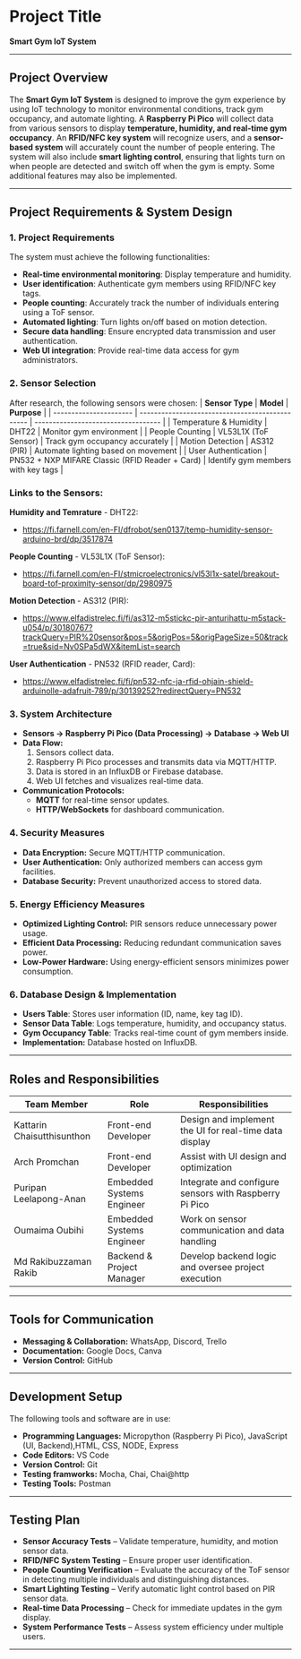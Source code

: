 # **Project Title**  
**Smart Gym IoT System**

---

## **Project Overview**  
The **Smart Gym IoT System** is designed to improve the gym experience by using IoT technology to monitor environmental conditions, track gym occupancy, and automate lighting. A **Raspberry Pi Pico** will collect data from various sensors to display **temperature, humidity, and real-time gym occupancy**. An **RFID/NFC key system** will recognize users, and a **sensor-based system** will accurately count the number of people entering. The system will also include **smart lighting control**, ensuring that lights turn on when people are detected and switch off when the gym is empty. Some additional features may also be implemented.

---

## **Project Requirements & System Design**

### **1. Project Requirements**
The system must achieve the following functionalities:
- **Real-time environmental monitoring**: Display temperature and humidity.
- **User identification**: Authenticate gym members using RFID/NFC key tags.
- **People counting**: Accurately track the number of individuals entering using a ToF sensor.
- **Automated lighting**: Turn lights on/off based on motion detection.
- **Secure data handling**: Ensure encrypted data transmission and user authentication.
- **Web UI integration**: Provide real-time data access for gym administrators.

### **2. Sensor Selection**
After research, the following sensors were chosen:
| **Sensor Type**        | **Model**                                       | **Purpose**                         |
| ---------------------- | ----------------------------------------------- | ----------------------------------- |
| Temperature & Humidity | DHT22                                           | Monitor gym environment             |
| People Counting        | VL53L1X (ToF Sensor)                            | Track gym occupancy accurately      |
| Motion Detection       | AS312 (PIR)                                     | Automate lighting based on movement |
| User Authentication    | PN532 + NXP MIFARE Classic (RFID Reader + Card) | Identify gym members with key tags  |

### **Links to the Sensors:**
**Humidity and Temrature** - DHT22: 
- https://fi.farnell.com/en-FI/dfrobot/sen0137/temp-humidity-sensor-arduino-brd/dp/3517874

**People Counting** - VL53L1X (ToF Sensor): 
- https://fi.farnell.com/en-FI/stmicroelectronics/vl53l1x-satel/breakout-board-tof-proximity-sensor/dp/2980975

**Motion Detection** - AS312 (PIR): 
- https://www.elfadistrelec.fi/fi/as312-m5stickc-pir-anturihattu-m5stack-u054/p/30180767?trackQuery=PIR%20sensor&pos=5&origPos=5&origPageSize=50&track=true&sid=Nv0SPa5dWX&itemList=search

**User Authentication** - PN532 (RFID reader, Card): 
- https://www.elfadistrelec.fi/fi/pn532-nfc-ja-rfid-ohjain-shield-arduinolle-adafruit-789/p/30139252?redirectQuery=PN532



### **3. System Architecture**
- **Sensors → Raspberry Pi Pico (Data Processing) → Database → Web UI**
- **Data Flow:**
  1. Sensors collect data.
  2. Raspberry Pi Pico processes and transmits data via MQTT/HTTP.
  3. Data is stored in an InfluxDB or Firebase database.
  4. Web UI fetches and visualizes real-time data.
- **Communication Protocols:**
  - **MQTT** for real-time sensor updates.
  - **HTTP/WebSockets** for dashboard communication.

### **4. Security Measures**
- **Data Encryption:** Secure MQTT/HTTP communication.
- **User Authentication:** Only authorized members can access gym facilities.
- **Database Security:** Prevent unauthorized access to stored data.

### **5. Energy Efficiency Measures**
- **Optimized Lighting Control:** PIR sensors reduce unnecessary power usage.
- **Efficient Data Processing:** Reducing redundant communication saves power.
- **Low-Power Hardware:** Using energy-efficient sensors minimizes power consumption.

### **6. Database Design & Implementation**
- **Users Table**: Stores user information (ID, name, key tag ID).
- **Sensor Data Table**: Logs temperature, humidity, and occupancy status.
- **Gym Occupancy Table**: Tracks real-time count of gym members inside.
- **Implementation:** Database hosted on InfluxDB.

---


## **Roles and Responsibilities**  
| **Team Member**            | **Role**                  | **Responsibilities**                                   |
| -------------------------- | ------------------------- | ------------------------------------------------------ |
| Kattarin Chaisutthisunthon | Front-end Developer       | Design and implement the UI for real-time data display |
| Arch Promchan              | Front-end Developer       | Assist with UI design and optimization                 |
| Puripan Leelapong-Anan     | Embedded Systems Engineer | Integrate and configure sensors with Raspberry Pi Pico |
| Oumaima Oubihi             | Embedded Systems Engineer | Work on sensor communication and data handling         |
| Md Rakibuzzaman Rakib      | Backend & Project Manager | Develop backend logic and oversee project execution    |

---

## **Tools for Communication**  
- **Messaging & Collaboration:** WhatsApp, Discord, Trello  
- **Documentation:** Google Docs, Canva  
- **Version Control:** GitHub  

---

## **Development Setup**  
The following tools and software are in use:
- **Programming Languages:** Micropython (Raspberry Pi Pico), JavaScript (UI, Backend),HTML, CSS, NODE, Express  
- **Code Editors:** VS Code  
- **Version Control:** Git  
- **Testing framworks:** Mocha, Chai, Chai@http
- **Testing Tools:** Postman  

---

## **Testing Plan**  
- **Sensor Accuracy Tests** – Validate temperature, humidity, and motion sensor data.
- **RFID/NFC System Testing** – Ensure proper user identification.
- **People Counting Verification** – Evaluate the accuracy of the ToF sensor in detecting multiple individuals and distinguishing distances.
- **Smart Lighting Testing** – Verify automatic light control based on PIR sensor data.
- **Real-time Data Processing** – Check for immediate updates in the gym display.
- **System Performance Tests** – Assess system efficiency under multiple users.

---
